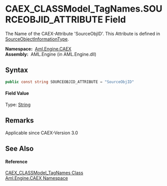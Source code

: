CAEX_CLASSModel_TagNames.SOURCEOBJID_ATTRIBUTE Field
====================================================
The Name of the CAEX-Attribute 'SourceObjID'. This Attribute is defined in [SourceObjectInformationType][1].

  **Namespace:**  [Aml.Engine.CAEX][2]  
  **Assembly:**  AML.Engine (in AML.Engine.dll)

Syntax
------

```csharp
public const string SOURCEOBJID_ATTRIBUTE = "SourceObjID"
```

#### Field Value
Type: [String][3]

Remarks
-------
 Applicable since CAEX-Version 3.0 

See Also
--------

#### Reference
[CAEX_CLASSModel_TagNames Class][4]  
[Aml.Engine.CAEX Namespace][2]  

[1]: ../SourceObjectInformationType/README.md
[2]: ../README.md
[3]: https://docs.microsoft.com/dotnet/api/system.string
[4]: README.md
[5]: https://www.automationml.org
[6]: ../../icons/logoShade.png